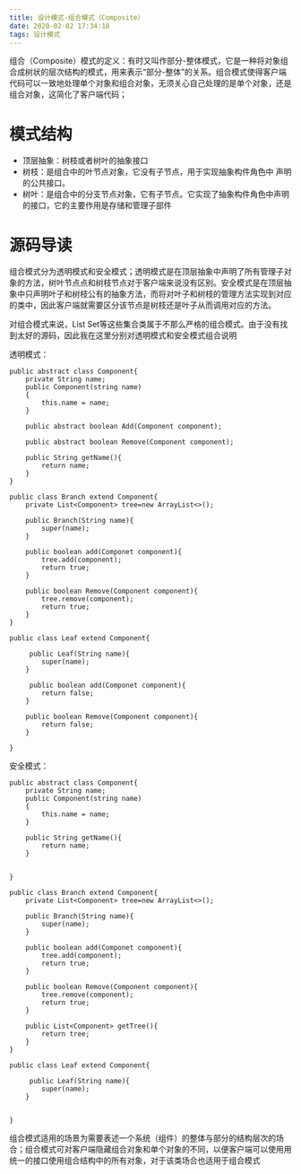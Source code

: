 ```yaml
---
title: 设计模式-组合模式（Composite）
date: 2020-02-02 17:34:18
tags: 设计模式
---
```


组合（Composite）模式的定义：有时又叫作部分-整体模式，它是一种将对象组合成树状的层次结构的模式，用来表示“部分-整体”的关系。组合模式使得客户端代码可以一致地处理单个对象和组合对象，无须关心自己处理的是单个对象，还是组合对象，这简化了客户端代码；

<!--more-->

# 模式结构

- 顶层抽象：树枝或者树叶的抽象接口
- 树枝：是组合中的叶节点对象，它没有子节点，用于实现抽象构件角色中 声明的公共接口。
- 树叶：是组合中的分支节点对象，它有子节点。它实现了抽象构件角色中声明的接口，它的主要作用是存储和管理子部件



# 源码导读

组合模式分为透明模式和安全模式；透明模式是在顶层抽象中声明了所有管理子对象的方法，树叶节点点和树枝节点对于客户端来说没有区别。安全模式是在顶层抽象中只声明叶子和树枝公有的抽象方法，而将对叶子和树枝的管理方法实现到对应的类中，因此客户端就需要区分该节点是树枝还是叶子从而调用对应的方法。

对组合模式来说，List Set等这些集合类属于不那么严格的组合模式。由于没有找到太好的源码，因此我在这里分别对透明模式和安全模式组合说明

透明模式：

```
public abstract class Component{
    private String name;
    public Component(string name)
    {
        this.name = name;
    }

    public abstract boolean Add(Component component);

    public abstract boolean Remove(Component component);

    public String getName(){
        return name;
    }
}

public class Branch extend Component{
    private List<Component> tree=new ArrayList<>();

    public Branch(String name){
        super(name);
    }

    public boolean add(Componet component){
        tree.add(component);
        return true;
    }

    public boolean Remove(Component component){
        tree.remove(component);
        return true;
    }
}

public class Leaf extend Component{

     public Leaf(String name){
        super(name);
    }

     public boolean add(Componet component){
        return false;
    }

    public boolean Remove(Component component){
        return false;
    }

}
```

安全模式：

```
public abstract class Component{
    private String name;
    public Component(string name)
    {
        this.name = name;
    }

    public String getName(){
        return name;
    }


}

public class Branch extend Component{
    private List<Component> tree=new ArrayList<>();

    public Branch(String name){
        super(name);
    }

    public boolean add(Componet component){
        tree.add(component);
        return true;
    }

    public boolean Remove(Component component){
        tree.remove(component);
        return true;
    }

    public List<Component> getTree(){
        return tree;
    }
}

public class Leaf extend Component{

     public Leaf(String name){
        super(name);
    }


}
```

组合模式适用的场景为需要表述一个系统（组件）的整体与部分的结构层次的场合；组合模式可对客户端隐藏组合对象和单个对象的不同，以便客户端可以使用用统一的接口使用组合结构中的所有对象，对于该类场合也适用于组合模式